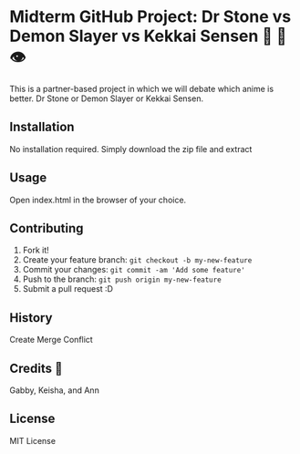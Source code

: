 # Midterm GitHub Project: Dr Stone vs Demon Slayer vs Kekkai Sensen 🌳 👺 👁️
This is a partner-based project in which we will debate which anime is better. Dr Stone or Demon Slayer or Kekkai Sensen.
## Installation
No installation required. Simply download the zip file and extract
## Usage
Open index.html in the browser of your choice.
## Contributing
1. Fork it!
2. Create your feature branch: `git checkout -b my-new-feature`
3. Commit your changes: `git commit -am 'Add some feature'`
4. Push to the branch: `git push origin my-new-feature`
5. Submit a pull request :D
## History
Create Merge Conflict
## Credits 🤗
Gabby, Keisha, and Ann
## License
MIT License